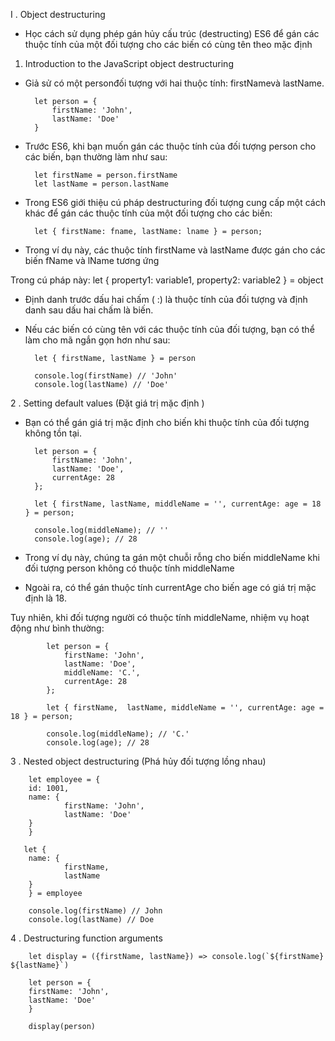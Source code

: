 I . Object destructuring

-  Học cách sử dụng phép gán hủy cấu trúc (destructing) ES6 để gán các thuộc tính của một đối tượng cho các biến có cùng tên theo mặc định

1. Introduction to the JavaScript object destructuring

- Giả sử  có một personđối tượng với hai thuộc tính: firstNamevà lastName.

        let person = {
            firstName: 'John',
            lastName: 'Doe'
        }

- Trước ES6, khi bạn muốn gán các thuộc tính của đối tượng person cho các biến, bạn thường làm như sau:

        let firstName = person.firstName
        let lastName = person.lastName

- Trong ES6 giới thiệu cú pháp destructuring đối tượng cung cấp một cách khác để gán các thuộc tính của một đối tượng cho các biến:

        let { firstName: fname, lastName: lname } = person;

- Trong ví dụ này, các thuộc tính firstName và lastName được gán cho các biến fName và lName tương ứng

Trong cú pháp này: let { property1: variable1, property2: variable2 } = object

- Định danh trước dấu hai chấm ( :) là thuộc tính của đối tượng và định danh sau dấu hai chấm là biến.

- Nếu các biến có cùng tên với các thuộc tính của đối tượng, bạn có thể làm cho mã ngắn gọn hơn như sau:

        let { firstName, lastName } = person

        console.log(firstName) // 'John'
        console.log(lastName) // 'Doe'


2 . Setting default values  (Đặt giá trị mặc định )

- Bạn có thể gán giá trị mặc định cho biến khi thuộc tính của đối tượng không tồn tại.

        let person = {
            firstName: 'John',
            lastName: 'Doe',
            currentAge: 28
        };

        let { firstName, lastName, middleName = '', currentAge: age = 18 } = person;

        console.log(middleName); // ''
        console.log(age); // 28

- Trong ví dụ này, chúng ta gán một chuỗi rỗng cho biến middleName khi đối tượng person không có thuộc tính middleName

- Ngoài ra,  có thể gán thuộc tính currentAge cho biến age có giá trị mặc định là 18.

Tuy nhiên, khi đối tượng người có thuộc tính middleName, nhiệm vụ hoạt động như bình thường:

            let person = {
                firstName: 'John',
                lastName: 'Doe',
                middleName: 'C.',
                currentAge: 28
            };

            let { firstName,  lastName, middleName = '', currentAge: age = 18 } = person;

            console.log(middleName); // 'C.'
            console.log(age); // 28

3 . Nested object destructuring (Phá hủy đối tượng lồng nhau)

        let employee = {
        id: 1001,
        name: {
                firstName: 'John',
                lastName: 'Doe'
        }
        }

       let {
        name: {
                firstName,
                lastName
        }
        } = employee

        console.log(firstName) // John
        console.log(lastName) // Doe

4 . Destructuring function arguments

        let display = ({firstName, lastName}) => console.log(`${firstName} ${lastName}`)

        let person = {
        firstName: 'John',
        lastName: 'Doe'
        }

        display(person)
